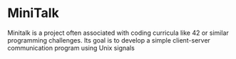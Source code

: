 # MiniTalk
Minitalk is a project often associated with coding curricula like 42 or similar programming challenges. Its goal is to develop a simple client-server communication program using Unix signals
